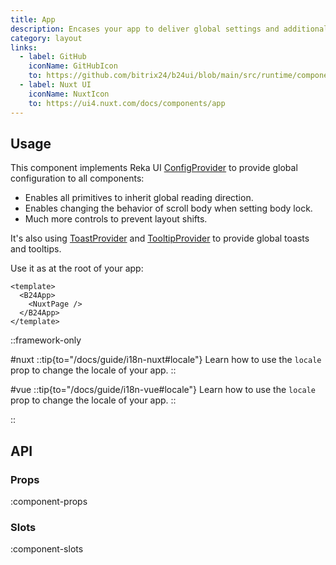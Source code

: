 ```yaml
---
title: App
description: Encases your app to deliver global settings and additional features.
category: layout
links:
  - label: GitHub
    iconName: GitHubIcon
    to: https://github.com/bitrix24/b24ui/blob/main/src/runtime/components/App.vue
  - label: Nuxt UI
    iconName: NuxtIcon
    to: https://ui4.nuxt.com/docs/components/app
---
```


## Usage

This component implements Reka UI [ConfigProvider](https://reka-ui.com/docs/utilities/config-provider) to provide global configuration to all components:

- Enables all primitives to inherit global reading direction.
- Enables changing the behavior of scroll body when setting body lock.
- Much more controls to prevent layout shifts.

It's also using [ToastProvider](https://reka-ui.com/docs/components/toast#provider) and [TooltipProvider](https://reka-ui.com/docs/components/tooltip#provider) to provide global toasts and tooltips.

Use it as at the root of your app:

```vue [app.vue]
<template>
  <B24App>
    <NuxtPage />
  </B24App>
</template>
```

::framework-only

#nuxt
::tip{to="/docs/guide/i18n-nuxt#locale"}
Learn how to use the `locale` prop to change the locale of your app.
::

#vue
::tip{to="/docs/guide/i18n-vue#locale"}
Learn how to use the `locale` prop to change the locale of your app.
::

::

## API

### Props

:component-props

### Slots

:component-slots
